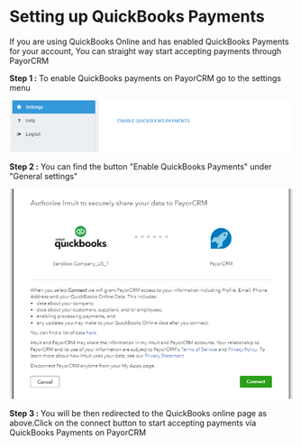 # Setting up QuickBooks Payments

If you are using QuickBooks Online and has enabled QuickBooks Payments for your account, You can straight way start accepting payments through PayorCRM 

**Step 1 :** To enable QuickBooks payments on PayorCRM go to the settings menu

![](../.gitbook/assets/image%20%287%29.png)

**Step 2 :** You can find the button "Enable QuickBooks Payments" under "General settings"

![](../.gitbook/assets/image%20%2825%29.png)

**Step 3 :** You will be then redirected to the QuickBooks online page as above.Click on the connect button to start accepting payments via QuickBooks Payments on PayorCRM

